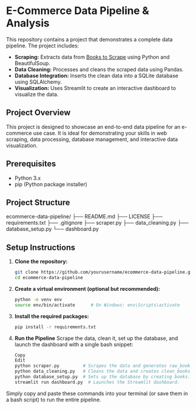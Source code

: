 # E-Commerce Data Pipeline & Analysis

This repository contains a project that demonstrates a complete data pipeline. The project includes:

- **Scraping:** Extracts data from [Books to Scrape](http://books.toscrape.com/) using Python and BeautifulSoup.
- **Data Cleaning:** Processes and cleans the scraped data using Pandas.
- **Database Integration:** Inserts the clean data into a SQLite database using SQLAlchemy.
- **Visualization:** Uses Streamlit to create an interactive dashboard to visualize the data.

## Project Overview

This project is designed to showcase an end-to-end data pipeline for an e-commerce use case. It is ideal for demonstrating your skills in web scraping, data processing, database management, and interactive data visualization.

## Prerequisites

- Python 3.x
- pip (Python package installer)

## Project Structure
ecommerce-data-pipeline/
├── README.md
├── LICENSE
├── requirements.txt
├── .gitignore
├── scraper.py
├── data_cleaning.py
├── database_setup.py
└── dashboard.py


## Setup Instructions

1. **Clone the repository:**
   ```bash
   git clone https://github.com/yourusername/ecommerce-data-pipeline.git
   cd ecommerce-data-pipeline
2. **Create a virtual environment (optional but recommended):**
   ```bash
   python -m venv env
   source env/bin/activate      # On Windows: env\Scripts\activate
3. **Install the required packages:**
   ```bash
   pip install -r requirements.txt

4. **Run the Pipeline**
  Scrape the data, clean it, set up the database, and launch the dashboard with a single bash snippet:

    ```bash
    Copy
    Edit
    python scraper.py         # Scrapes the data and generates raw_books.csv.
    python data_cleaning.py   # Cleans the data and creates clean_books.csv.
    python database_setup.py  # Sets up the database by creating books.db.
    streamlit run dashboard.py  # Launches the Streamlit dashboard.
  Simply copy and paste these commands into your terminal (or save them in a bash script) to run the entire pipeline.











